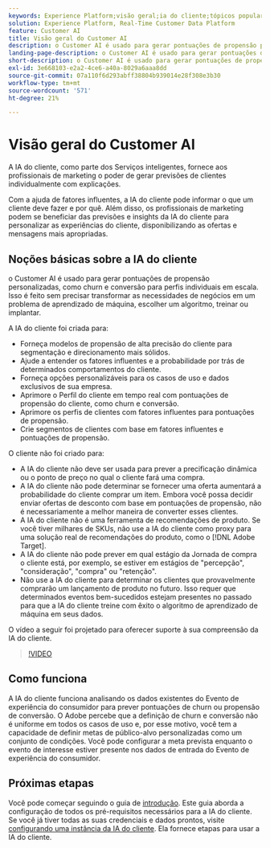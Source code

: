 ```yaml
---
keywords: Experience Platform;visão geral;ia do cliente;tópicos populares;visão geral da ia do cliente
solution: Experience Platform, Real-Time Customer Data Platform
feature: Customer AI
title: Visão geral do Customer AI
description: o Customer AI é usado para gerar pontuações de propensão personalizadas, como churn e conversão para perfis individuais em escala. Isso é feito sem precisar transformar as necessidades de negócios em um problema de aprendizado de máquina, escolher um algoritmo, treinar ou implantar.
landing-page-description: o Customer AI é usado para gerar pontuações de propensão personalizadas, como churn e conversão para perfis individuais em escala.
short-description: o Customer AI é usado para gerar pontuações de propensão personalizadas, como churn e conversão para perfis individuais em escala.
exl-id: 3e668103-e2a2-4ce6-a40a-8029a6aaa8dd
source-git-commit: 07a110f6d293abff38804b939014e28f308e3b30
workflow-type: tm+mt
source-wordcount: '571'
ht-degree: 21%

---
```



# Visão geral do Customer AI

A IA do cliente, como parte dos Serviços inteligentes, fornece aos profissionais de marketing o poder de gerar previsões de clientes individualmente com explicações.

Com a ajuda de fatores influentes, a IA do cliente pode informar o que um cliente deve fazer e por quê. Além disso, os profissionais de marketing podem se beneficiar das previsões e insights da IA do cliente para personalizar as experiências do cliente, disponibilizando as ofertas e mensagens mais apropriadas.

## Noções básicas sobre a IA do cliente

o Customer AI é usado para gerar pontuações de propensão personalizadas, como churn e conversão para perfis individuais em escala. Isso é feito sem precisar transformar as necessidades de negócios em um problema de aprendizado de máquina, escolher um algoritmo, treinar ou implantar.

A IA do cliente foi criada para:

- Forneça modelos de propensão de alta precisão do cliente para segmentação e direcionamento mais sólidos.
- Ajude a entender os fatores influentes e a probabilidade por trás de determinados comportamentos do cliente.
- Forneça opções personalizáveis para os casos de uso e dados exclusivos de sua empresa.
- Aprimore o Perfil do cliente em tempo real com pontuações de propensão do cliente, como churn e conversão.
- Aprimore os perfis de clientes com fatores influentes para pontuações de propensão.
- Crie segmentos de clientes com base em fatores influentes e pontuações de propensão.

O cliente não foi criado para:

- A IA do cliente não deve ser usada para prever a precificação dinâmica ou o ponto de preço no qual o cliente fará uma compra.
- A IA do cliente não pode determinar se fornecer uma oferta aumentará a probabilidade do cliente comprar um item. Embora você possa decidir enviar ofertas de desconto com base em pontuações de propensão, não é necessariamente a melhor maneira de converter esses clientes.
- A IA do cliente não é uma ferramenta de recomendações de produto. Se você tiver milhares de SKUs, não use a IA do cliente como proxy para uma solução real de recomendações do produto, como o [!DNL Adobe Target].
- A IA do cliente não pode prever em qual estágio da Jornada de compra o cliente está, por exemplo, se estiver em estágios de &quot;percepção&quot;, &quot;consideração&quot;, &quot;compra&quot; ou &quot;retenção&quot;.
- Não use a IA do cliente para determinar os clientes que provavelmente comprarão um lançamento de produto no futuro. Isso requer que determinados eventos bem-sucedidos estejam presentes no passado para que a IA do cliente treine com êxito o algoritmo de aprendizado de máquina em seus dados.

O vídeo a seguir foi projetado para oferecer suporte à sua compreensão da IA do cliente.

>[!VIDEO](https://video.tv.adobe.com/v/36529?learn=on&quality=12&captions=por_br)

## Como funciona

A IA do cliente funciona analisando os dados existentes do Evento de experiência do consumidor para prever pontuações de churn ou propensão de conversão. O Adobe percebe que a definição de churn e conversão não é uniforme em todos os casos de uso e, por esse motivo, você tem a capacidade de definir metas de público-alvo personalizadas como um conjunto de condições. Você pode configurar a meta prevista enquanto o evento de interesse estiver presente nos dados de entrada do Evento de experiência do consumidor.

## Próximas etapas

Você pode começar seguindo o guia de [introdução](./getting-started.md). Este guia aborda a configuração de todos os pré-requisitos necessários para a IA do cliente. Se você já tiver todas as suas credenciais e dados prontos, visite [configurando uma instância da IA do cliente](./user-guide/configure.md). Ela fornece etapas para usar a IA do cliente.
